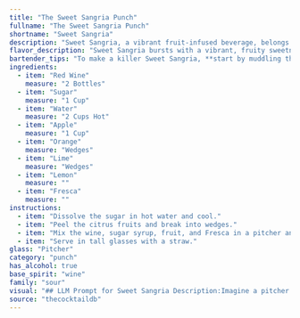 ```yaml
---
title: "The Sweet Sangria Punch"
fullname: "The Sweet Sangria Punch"
shortname: "Sweet Sangria"
description: "Sweet Sangria, a vibrant fruit-infused beverage, belongs to the **Sangria family**, a traditional Spanish drink. It's a modern variation of the classic, incorporating Fresca for a unique twist on the traditional citrus profile. "
flavor_description: "Sweet Sangria bursts with a vibrant, fruity sweetness. The red wine provides a rich, earthy base, while the sugar adds a touch of caramel. Freshly cut apples, oranges, limes, and lemons lend their citrusy and tart notes, creating a refreshing and balanced flavor profile. Fresca adds a crisp, bubbly effervescence, further enhancing the overall taste experience.  "
bartender_tips: "To make a killer Sweet Sangria, **start by muddling the fruit**.  This releases the juices and flavors.  Use a good quality red wine, but don't be afraid to use a bit more sugar than you think you need - the fruit will balance it out.  For a refreshing twist, add a splash of Fresca.  Let it chill for at least 2 hours to allow the flavors to meld.  Serve over ice with a garnish of your favorite fruit. "
ingredients:
  - item: "Red Wine"
    measure: "2 Bottles"
  - item: "Sugar"
    measure: "1 Cup"
  - item: "Water"
    measure: "2 Cups Hot"
  - item: "Apple"
    measure: "1 Cup"
  - item: "Orange"
    measure: "Wedges"
  - item: "Lime"
    measure: "Wedges"
  - item: "Lemon"
    measure: ""
  - item: "Fresca"
    measure: ""
instructions:
  - item: "Dissolve the sugar in hot water and cool."
  - item: "Peel the citrus fruits and break into wedges."
  - item: "Mix the wine, sugar syrup, fruit, and Fresca in a pitcher and put in the fridge for a few hours."
  - item: "Serve in tall glasses with a straw."
glass: "Pitcher"
category: "punch"
has_alcohol: true
base_spirit: "wine"
family: "sour"
visual: "## LLM Prompt for Sweet Sangria Description:Imagine a pitcher filled with **vibrant ruby red sangria**, its surface shimmering with tiny bubbles. **Sliced apples** with their crisp white flesh peek through the liquid, their edges tinged with a rosy hue from the wine. **Juicy orange** and **lime** slices bob playfully, adding bursts of citrusy color. **Lemon wedges** and **a few ice cubes** complete the picture, creating a refreshing and visually appealing scene. The aroma of **sweet, fruity wine** mingles with the tangy scent of citrus, making your mouth water for a sip. **Describe this image in detail, focusing on the color, texture, and overall aesthetic appeal of the Sweet Sangria.**  "
source: "thecocktaildb"
---
```


